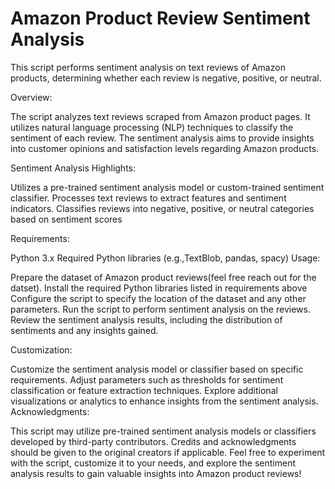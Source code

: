 # Amazon Product Review Sentiment Analysis

This script performs sentiment analysis on text reviews of Amazon products, determining whether each review is negative, positive, or neutral.

Overview:

The script analyzes text reviews scraped from Amazon product pages.
It utilizes natural language processing (NLP) techniques to classify the sentiment of each review.
The sentiment analysis aims to provide insights into customer opinions and satisfaction levels regarding Amazon products.

Sentiment Analysis Highlights:

Utilizes a pre-trained sentiment analysis model or custom-trained sentiment classifier.
Processes text reviews to extract features and sentiment indicators.
Classifies reviews into negative, positive, or neutral categories based on sentiment scores

Requirements:

Python 3.x
Required Python libraries (e.g.,TextBlob, pandas, spacy)
Usage:

Prepare the dataset of Amazon product reviews(feel free reach out for the datset).
Install the required Python libraries listed in requirements above
Configure the script to specify the location of the dataset and any other parameters.
Run the script to perform sentiment analysis on the reviews.
Review the sentiment analysis results, including the distribution of sentiments and any insights gained.

Customization:

Customize the sentiment analysis model or classifier based on specific requirements.
Adjust parameters such as thresholds for sentiment classification or feature extraction techniques.
Explore additional visualizations or analytics to enhance insights from the sentiment analysis.
Acknowledgments:

This script may utilize pre-trained sentiment analysis models or classifiers developed by third-party contributors. Credits and acknowledgments should be given to the original creators if applicable.
Feel free to experiment with the script, customize it to your needs, and explore the sentiment analysis results to gain valuable insights into Amazon product reviews!
